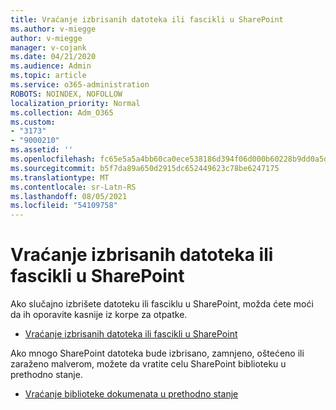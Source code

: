 ```yaml
---
title: Vraćanje izbrisanih datoteka ili fascikli u SharePoint
ms.author: v-miegge
author: v-miegge
manager: v-cojank
ms.date: 04/21/2020
ms.audience: Admin
ms.topic: article
ms.service: o365-administration
ROBOTS: NOINDEX, NOFOLLOW
localization_priority: Normal
ms.collection: Adm_O365
ms.custom:
- "3173"
- "9000210"
ms.assetid: ''
ms.openlocfilehash: fc65e5a5a4bb60ca0ece538186d394f06d000b60228b9dd0a5dfe0b7f0e7ad0d
ms.sourcegitcommit: b5f7da89a650d2915dc652449623c78be6247175
ms.translationtype: MT
ms.contentlocale: sr-Latn-RS
ms.lasthandoff: 08/05/2021
ms.locfileid: "54109758"
---
```

# <a name="restore-deleted-files-or-folders-in-sharepoint"></a>Vraćanje izbrisanih datoteka ili fascikli u SharePoint

Ako slučajno izbrišete datoteku ili fasciklu u SharePoint, možda ćete moći da ih oporavite kasnije iz korpe za otpatke.

* [Vraćanje izbrisanih datoteka ili fascikli u SharePoint](https://support.microsoft.com/office/restore-items-in-the-recycle-bin-that-were-deleted-from-sharepoint-or-teams-6df466b6-55f2-4898-8d6e-c0dff851a0be)

Ako mnogo SharePoint datoteka bude izbrisano, zamnjeno, oštećeno ili zaraženo malverom, možete da vratite celu SharePoint biblioteku u prethodno stanje.

* [Vraćanje biblioteke dokumenata u prethodno stanje](https://support.office.com/article/restore-a-document-library-317791c3-8bd0-4dfd-8254-3ca90883d39a)